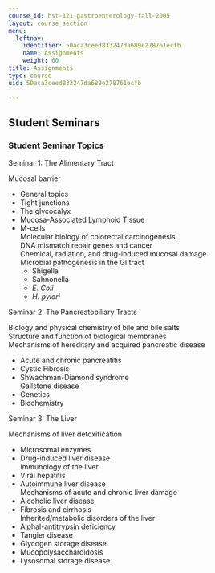 ```yaml
---
course_id: hst-121-gastroenterology-fall-2005
layout: course_section
menu:
  leftnav:
    identifier: 50aca3ceed833247da689e278761ecfb
    name: Assignments
    weight: 60
title: Assignments
type: course
uid: 50aca3ceed833247da689e278761ecfb

---
```


Student Seminars
----------------

### Student Seminar Topics

Seminar 1: The Alimentary Tract

Mucosal barrier

*   General topics
*   Tight junctions
*   The glycocalyx
*   Mucosa-Associated Lymphoid Tissue
*   M-cells  
    Molecular biology of colorectal carcinogenesis  
    DNA mismatch repair genes and cancer  
    Chemical, radiation, and drug-induced mucosal damage  
    Microbial pathogenesis in the GI tract
    *   Shigella
    *   Sahnonella
    *   _E. Coli_
    *   _H. pylori_

Seminar 2: The Pancreatobiliary Tracts

Biology and physical chemistry of bile and bile salts  
Structure and function of biological membranes  
Mechanisms of hereditary and acquired pancreatic disease

*   Acute and chronic pancreatitis
*   Cystic Fibrosis
*   Shwachman-Diamond syndrome  
    Gallstone disease
*   Genetics
*   Biochemistry

Seminar 3: The Liver

Mechanisms of liver detoxification

*   Microsomal enzymes
*   Drug-induced liver disease  
    Immunology of the liver
*   Viral hepatitis
*   Autoimmune liver disease  
    Mechanisms of acute and chronic liver damage
*   Alcoholic liver disease
*   Fibrosis and cirrhosis  
    Inherited/metabolic disorders of the liver
*   Alphal-antitrypsin deficiency
*   Tangier disease
*   Glycogen storage disease
*   Mucopolysaccharoidosis
*   Lysosomal storage disease